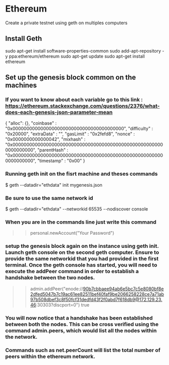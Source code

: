 # Ethereum
Create a private testnet using geth on multiples computers

## Install Geth

sudo apt-get install software-properties-common
sudo add-apt-repository -y ppa:ethereum/ethereum
sudo apt-get update
sudo apt-get install ethereum

## Set up the genesis block common on the machines 

### If you want to know about each variable go to this link : https://ethereum.stackexchange.com/questions/2376/what-does-each-genesis-json-parameter-mean

{
  "alloc": {},
  "coinbase"   : "0x0000000000000000000000000000000000000000",
  "difficulty" : "0x20000",
  "extraData"  : "",
  "gasLimit"   : "0x2fefd8",
  "nonce"      : "0x0000000000000042",
  "mixhash"    : "0x0000000000000000000000000000000000000000000000000000000000000000",
  "parentHash" : "0x0000000000000000000000000000000000000000000000000000000000000000",
  "timestamp"  : "0x00"
}

### Running geth init on the fisrt machine and theses commands

$ geth --datadir="ethdata" init mygenesis.json

### Be sure to use the same network id

$ geth --datadir="ethdata" --networkid 65535 --nodiscover console

### When you are in the commands line just write this command

>>personal.newAccount("Your Password")

### setup the genesis block again on the instance using geth init. Launch geth console on the second geth computer. Ensure to provide the same networkid that you had provided in the first terminal. Once the geth console has started, you will need to execute the addPeer command in order to establish a handshake between the two nodes.

>>admin.addPeer("enode://90b7cbbaee94ab6e5bc7c5e8080bf8e2dfed5047b7c19ac61ee82511bef40faf9be2066258228ce7a71ab97b508dbef3c8f50fcf31dedfd43f2f0abd7f618db9@172.129.23.46:30303?discport=0")
true

### You will now notice that a handshake has been established between both the nodes. This can be cross verified using the command admin.peers, which would list all the nodes within the network.
### Commands such as net.peerCount will list the total number of peers within the ethereum network.






